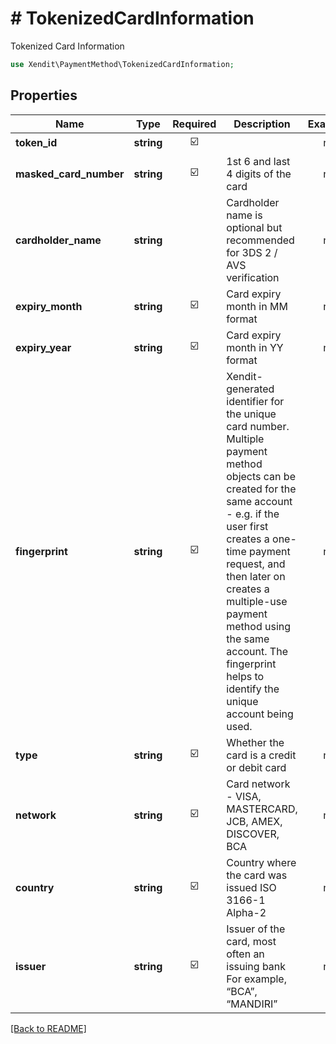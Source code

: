 # # TokenizedCardInformation
Tokenized Card Information

```php
use Xendit\PaymentMethod\TokenizedCardInformation;
```

## Properties

| Name | Type | Required | Description | Examples |
|------------|:-------------:|:-------------:|-------------|:-------------:|
| **token_id** | **string** | ☑️ |  | null |
| **masked_card_number** | **string** | ☑️ | 1st 6 and last 4 digits of the card | null |
| **cardholder_name** | **string** |  | Cardholder name is optional but recommended for 3DS 2 / AVS verification | null |
| **expiry_month** | **string** | ☑️ | Card expiry month in MM format | null |
| **expiry_year** | **string** | ☑️ | Card expiry month in YY format | null |
| **fingerprint** | **string** | ☑️ | Xendit-generated identifier for the unique card number. Multiple payment method objects can be created for the same account - e.g. if the user first creates a one-time payment request, and then later on creates a multiple-use payment method using the same account.   The fingerprint helps to identify the unique account being used. | null |
| **type** | **string** | ☑️ | Whether the card is a credit or debit card | null |
| **network** | **string** | ☑️ | Card network - VISA, MASTERCARD, JCB, AMEX, DISCOVER, BCA | null |
| **country** | **string** | ☑️ | Country where the card was issued ISO 3166-1 Alpha-2 | null |
| **issuer** | **string** | ☑️ | Issuer of the card, most often an issuing bank For example, “BCA”, “MANDIRI” | null |


[[Back to README]](../../README.md)
